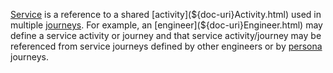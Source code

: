 [Service](${doc-uri}Service.html) is a reference to a shared [activity](${doc-uri}Activity.html) used in multiple [journeys](${doc-uri}Journey.html).
For example, an [engineer](${doc-uri}Engineer.html) may define a service activity or journey and that service activity/journey
may be referenced from service journeys defined by other engineers or by [persona](${doc-uri}Persona.html) journeys.